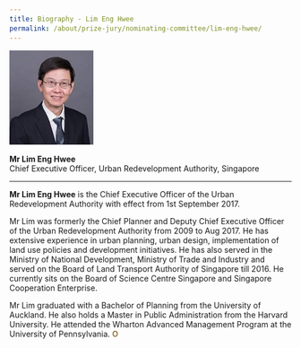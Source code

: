 ```yaml
---
title: Biography - Lim Eng Hwee
permalink: /about/prize-jury/nominating-committee/lim-eng-hwee/
---
```


<div style="width:150px"><img src="/images/jury/lim-eng-hwee.jpeg" alt="Lim Eng Hwee" /></div>

**Mr Lim Eng Hwee**<br>
Chief Executive Officer, Urban Redevelopment Authority, Singapore

---

**Mr Lim Eng Hwee** is the Chief Executive Officer of the Urban Redevelopment Authority with effect from 1st September 2017. 

Mr Lim was formerly the Chief Planner and Deputy Chief Executive Officer of the Urban Redevelopment Authority from 2009 to Aug 2017. He has extensive experience in urban planning, urban design, implementation of land use policies and development initiatives. He has also served in the Ministry of National Development, Ministry of Trade and Industry and served on the Board of Land Transport Authority of Singapore till 2016. He currently sits on the Board of Science Centre Singapore and Singapore Cooperation Enterprise. 

Mr Lim graduated with a Bachelor of Planning from the University of Auckland. He also holds a Master in Public Administration from the Harvard University. He attended the Wharton Advanced Management Program at the University of Pennsylvania. **<font color="#967942">O</font>**
